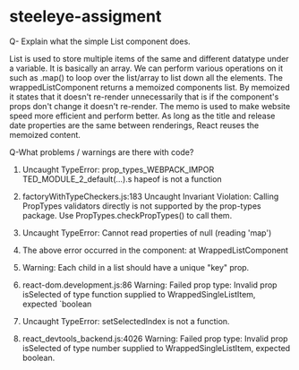 # steeleye-assigment

Q- Explain what the simple List component does.

List is used to store multiple items of the same and different datatype under a variable. It is basically an array. We can perform various operations on it such as .map() to loop over the list/array to list down all the elements.
The wrappedListComponent returns a memoized components list. By memoized it states that it doesn't re-render unnecessarily
that is if the component's props don't change it doesn't re-render. The memo is used to make website speed more efficient and perform better. As long as the title and release date properties are the same between renderings, React reuses the memoized content.

Q-What problems / warnings are there with code?

1. Uncaught TypeError: prop_types_WEBPACK_IMPOR TED_MODULE_2_default(...).s hapeof is not a function

2. factoryWithTypeCheckers.js:183 Uncaught Invariant Violation: Calling PropTypes validators directly is not supported by the prop-types package. Use PropTypes.checkPropTypes() to call them.

3. Uncaught TypeError: Cannot read properties of null (reading 'map')

4. The above error occurred in the component: at WrappedListComponent

5. Warning: Each child in a list should have a unique "key" prop.

6. react-dom.development.js:86 Warning: Failed prop type: Invalid prop isSelected of type function supplied to WrappedSingleListItem, expected `boolean

7. Uncaught TypeError: setSelectedIndex is not a function.

8. react_devtools_backend.js:4026 Warning: Failed prop type: Invalid prop isSelected of type number supplied to WrappedSingleListItem,
expected boolean.

